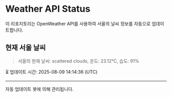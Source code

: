 
# Weather API Status

이 리포지토리는 OpenWeather API를 사용하여 서울의 날씨 정보를 자동으로 업데이트합니다.

## 현재 서울 날씨
> 서울의 현재 날씨: scattered clouds, 온도: 23.12°C, 습도: 91%

⏳ 업데이트 시간: 2025-08-09 14:14:36 (UTC)

---
자동 업데이트 봇에 의해 관리됩니다.
